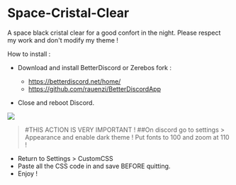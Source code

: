 # Space-Cristal-Clear
A space black cristal clear for a good confort in the night.
Please respect my work and don't modify my theme !

How to install :

- Download and install BetterDiscord or Zerebos fork : 

    - https://betterdiscord.net/home/
    - https://github.com/rauenzi/BetterDiscordApp

- Close and reboot Discord.

![](https://www.direct-signaletique.com/I-Grande-8075-panneau-de-danger-point-d-exclamation-a14.net.jpg)
> #THIS ACTION IS VERY IMPORTANT !
> ##On discord go to settings > Appearance and enable dark theme ! Put fonts to 100 and zoom at 110 !

- Return to Settings > CustomCSS
- Paste all the CSS code in and save BEFORE quitting.
- Enjoy !